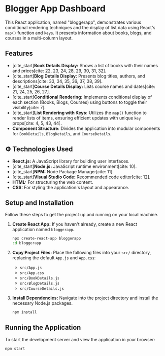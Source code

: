 # Blogger App Dashboard

This React application, named "bloggerapp", demonstrates various conditional rendering techniques and the display of list data using React's `map()` function and `keys`. It presents information about books, blogs, and courses in a multi-column layout.

##  Features

* [cite_start]**Book Details Display:** Shows a list of books with their names and prices[cite: 22, 23, 24, 28, 29, 30, 31, 32].
* [cite_start]**Blog Details Display:** Presents blog titles, authors, and descriptions[cite: 33, 34, 35, 36, 37, 38, 39].
* [cite_start]**Course Details Display:** Lists course names and dates[cite: 21, 24, 25, 26, 27].
* [cite_start]**Conditional Rendering:** Implements conditional display of each section (Books, Blogs, Courses) using buttons to toggle their visibility[cite: 7].
* [cite_start]**List Rendering with Keys:** Utilizes the `map()` function to render lists of items, ensuring efficient updates with unique `key` props[cite: 4, 5, 43, 44].
* **Component Structure:** Divides the application into modular components for `BookDetails`, `BlogDetails`, and `CourseDetails`.

## ⚙️ Technologies Used

* **React.js:** A JavaScript library for building user interfaces.
* [cite_start]**Node.js:** JavaScript runtime environment[cite: 10].
* [cite_start]**NPM:** Node Package Manager[cite: 11].
* [cite_start]**Visual Studio Code:** Recommended code editor[cite: 12].
* **HTML:** For structuring the web content.
* **CSS:** For styling the application's layout and appearance.

##  Setup and Installation

Follow these steps to get the project up and running on your local machine.

1.  **Create React App:**
    If you haven't already, create a new React application named `bloggerapp`.
    ```bash
    npx create-react-app bloggerapp
    cd bloggerapp
    ```

2.  **Copy Project Files:**
    Place the following files into your `src/` directory, replacing the default `App.js` and `App.css`:
    * `src/App.js`
    * `src/App.css`
    * `src/BookDetails.js`
    * `src/BlogDetails.js`
    * `src/CourseDetails.js`

3.  **Install Dependencies:**
    Navigate into the project directory and install the necessary Node.js packages.
    ```bash
    npm install
    ```

##  Running the Application

To start the development server and view the application in your browser:

```bash
npm start
